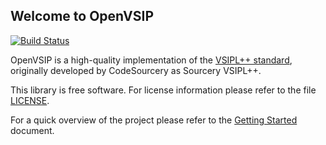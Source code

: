 ## Welcome to OpenVSIP

[![Build Status](https://travis-ci.org/openvsip/openvsip.svg)](https://travis-ci.org/openvsip/openvsip)

OpenVSIP is a high-quality implementation of the 
[VSIPL++ standard](http://portals.omg.org/hpec/content/specifications), originally
developed by CodeSourcery as Sourcery VSIPL++.

This library is free software. For license information please refer to the file [LICENSE](LICENSE).

For a quick overview of the project please refer to the [Getting Started](doc/getting-started.md) document.

